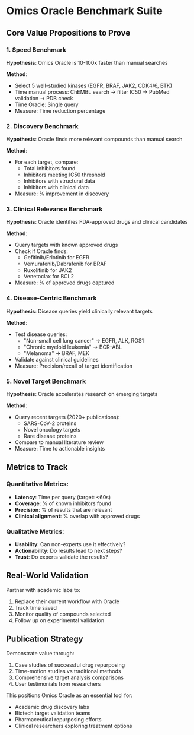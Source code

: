 # Omics Oracle Benchmark Suite

## Core Value Propositions to Prove

### 1. Speed Benchmark
**Hypothesis**: Omics Oracle is 10-100x faster than manual searches

**Method**:
- Select 5 well-studied kinases (EGFR, BRAF, JAK2, CDK4/6, BTK)
- Time manual process: ChEMBL search → filter IC50 → PubMed validation → PDB check
- Time Oracle: Single query
- Measure: Time reduction percentage

### 2. Discovery Benchmark
**Hypothesis**: Oracle finds more relevant compounds than manual search

**Method**:
- For each target, compare:
  - Total inhibitors found
  - Inhibitors meeting IC50 threshold
  - Inhibitors with structural data
  - Inhibitors with clinical data
- Measure: % improvement in discovery

### 3. Clinical Relevance Benchmark
**Hypothesis**: Oracle identifies FDA-approved drugs and clinical candidates

**Method**:
- Query targets with known approved drugs
- Check if Oracle finds:
  - Gefitinib/Erlotinib for EGFR
  - Vemurafenib/Dabrafenib for BRAF
  - Ruxolitinib for JAK2
  - Venetoclax for BCL2
- Measure: % of approved drugs captured

### 4. Disease-Centric Benchmark
**Hypothesis**: Disease queries yield clinically relevant targets

**Method**:
- Test disease queries:
  - "Non-small cell lung cancer" → EGFR, ALK, ROS1
  - "Chronic myeloid leukemia" → BCR-ABL
  - "Melanoma" → BRAF, MEK
- Validate against clinical guidelines
- Measure: Precision/recall of target identification

### 5. Novel Target Benchmark
**Hypothesis**: Oracle accelerates research on emerging targets

**Method**:
- Query recent targets (2020+ publications):
  - SARS-CoV-2 proteins
  - Novel oncology targets
  - Rare disease proteins
- Compare to manual literature review
- Measure: Time to actionable insights

## Metrics to Track

### Quantitative Metrics:
- **Latency**: Time per query (target: <60s)
- **Coverage**: % of known inhibitors found
- **Precision**: % of results that are relevant
- **Clinical alignment**: % overlap with approved drugs

### Qualitative Metrics:
- **Usability**: Can non-experts use it effectively?
- **Actionability**: Do results lead to next steps?
- **Trust**: Do experts validate the results?

## Real-World Validation

Partner with academic labs to:
1. Replace their current workflow with Oracle
2. Track time saved
3. Monitor quality of compounds selected
4. Follow up on experimental validation

## Publication Strategy

Demonstrate value through:
1. Case studies of successful drug repurposing
2. Time-motion studies vs traditional methods
3. Comprehensive target analysis comparisons
4. User testimonials from researchers

This positions Omics Oracle as an essential tool for:
- Academic drug discovery labs
- Biotech target validation teams
- Pharmaceutical repurposing efforts
- Clinical researchers exploring treatment options
